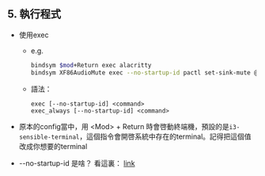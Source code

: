 ## 5. 執行程式

* 使用exec
    * e.g.
        ```bash
        bindsym $mod+Return exec alacritty
        bindsym XF86AudioMute exec --no-startup-id pactl set-sink-mute @DEFAULT_SINK@ toggle 
        ```
    * 語法： 
        ```
        exec [--no-startup-id] <command>
        exec_always [--no-startup-id] <command>
        ```

* 原本的config當中，用 \<Mod\> + Return 時會啓動終端機，預設的是```i3-sensible-terminal```，這個指令會開啓系統中存在的terminal。記得把這個值改成你想要的terminal

* --no-startup-id 是啥？ 看這裏： [link](https://www.reddit.com/r/i3wm/comments/5p75nw/any_reason_to_not_use_nostartupid/)